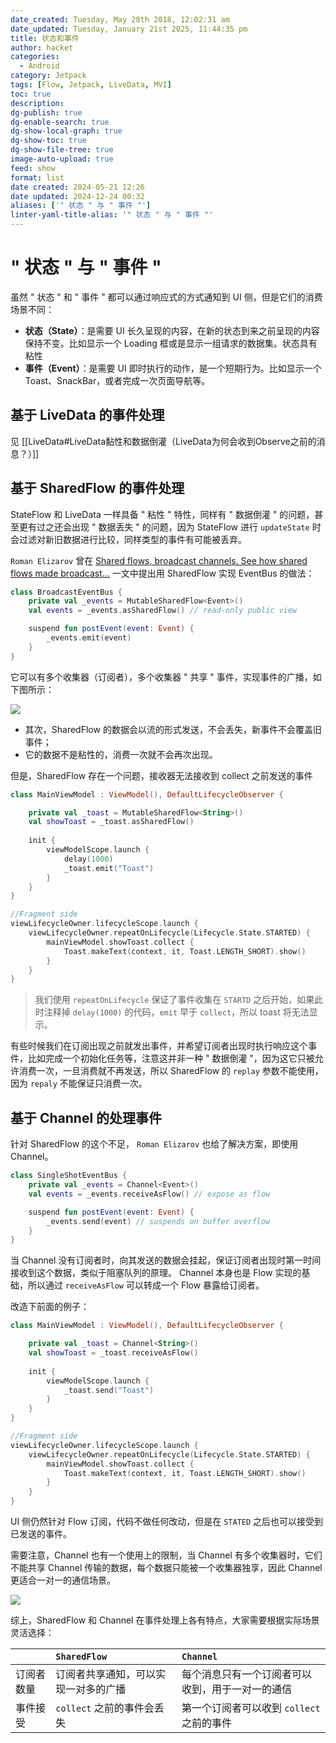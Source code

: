 ```yaml
---
date_created: Tuesday, May 28th 2018, 12:02:31 am
date_updated: Tuesday, January 21st 2025, 11:44:35 pm
title: 状态和事件
author: hacket
categories:
  - Android
category: Jetpack
tags: [Flow, Jetpack, LiveData, MVI]
toc: true
description: 
dg-publish: true
dg-enable-search: true
dg-show-local-graph: true
dg-show-toc: true
dg-show-file-tree: true
image-auto-upload: true
feed: show
format: list
date created: 2024-05-21 12:26
date updated: 2024-12-24 00:32
aliases: ['" 状态 " 与 " 事件 "']
linter-yaml-title-alias: '" 状态 " 与 " 事件 "'
---
```


# " 状态 " 与 " 事件 "

虽然 " 状态 " 和 " 事件 " 都可以通过响应式的方式通知到 UI 侧，但是它们的消费场景不同：

- **状态（State）**：是需要 UI 长久呈现的内容，在新的状态到来之前呈现的内容保持不变。比如显示一个 Loading 框或是显示一组请求的数据集。状态具有粘性
- **事件（Event）**：是需要 UI 即时执行的动作，是一个短期行为。比如显示一个 Toast、SnackBar，或者完成一次页面导航等。

## 基于 LiveData 的事件处理

见 [[LiveData#LiveData黏性和数据倒灌（LiveData为何会收到Observe之前的消息？）]]

## 基于 SharedFlow 的事件处理

StateFlow 和 LiveData 一样具备 " 粘性 " 特性，同样有 " 数据倒灌 " 的问题，甚至更有过之还会出现 " 数据丢失 " 的问题，因为 StateFlow 进行 `updateState` 时会过滤对新旧数据进行比较，同样类型的事件有可能被丢弃。

`Roman Elizarov` 曾在 [Shared flows, broadcast channels. See how shared flows made broadcast…](https://elizarov.medium.com/shared-flows-broadcast-channels-899b675e805c) 一文中提出用 SharedFlow 实现 EventBus 的做法：

```kotlin
class BroadcastEventBus {
    private val _events = MutableSharedFlow<Event>()
    val events = _events.asSharedFlow() // read-only public view

    suspend fun postEvent(event: Event) {
        _events.emit(event) 
    }
}
```

它可以有多个收集器（订阅者），多个收集器 " 共享 " 事件，实现事件的广播，如下图所示：

![](https://miro.medium.com/v2/resize:fit:1400/format:webp/1*GMYcj6j0mN_j2kDDi1WgsQ.png)

- 其次，SharedFlow 的数据会以流的形式发送，不会丢失，新事件不会覆盖旧事件；
- 它的数据不是粘性的，消费一次就不会再次出现。

但是，SharedFlow 存在一个问题，接收器无法接收到 collect 之前发送的事件

```kotlin
class MainViewModel : ViewModel(), DefaultLifecycleObserver {

    private val _toast = MutableSharedFlow<String>()
    val showToast = _toast.asSharedFlow()
    
    init {
        viewModelScope.launch {
            delay(1000)
            _toast.emit("Toast")
        }
    }
}

//Fragment side
viewLifecycleOwner.lifecycleScope.launch {
    viewLifecycleOwner.repeatOnLifecycle(Lifecycle.State.STARTED) {
        mainViewModel.showToast.collect {
            Toast.makeText(context, it, Toast.LENGTH_SHORT).show()
        }
    }
}
```

> 我们使用 `repeatOnLifecycle` 保证了事件收集在 `STARTD` 之后开始，如果此时注释掉 `delay(1000)` 的代码，`emit` 早于 `collect`，所以 toast 将无法显示。

有些时候我们在订阅出现之前就发出事件，并希望订阅者出现时执行响应这个事件，比如完成一个初始化任务等，注意这并非一种 " 数据倒灌 "，因为这它只被允许消费一次，一旦消费就不再发送，所以 SharedFlow 的 `replay` 参数不能使用，因为 `repaly` 不能保证只消费一次。

## 基于 Channel 的处理事件

针对 SharedFlow 的这个不足， `Roman Elizarov` 也给了解决方案，即使用 Channel。

```kotlin
class SingleShotEventBus {
    private val _events = Channel<Event>()
    val events = _events.receiveAsFlow() // expose as flow

    suspend fun postEvent(event: Event) {
        _events.send(event) // suspends on buffer overflow
    }
}
```

当 Channel 没有订阅者时，向其发送的数据会挂起，保证订阅者出现时第一时间接收到这个数据，类似于阻塞队列的原理。 Channel 本身也是 Flow 实现的基础，所以通过 `receiveAsFlow` 可以转成一个 Flow 暴露给订阅者。

改造下前面的例子：

```kotlin
class MainViewModel : ViewModel(), DefaultLifecycleObserver {

    private val _toast = Channel<String>()
    val showToast = _toast.receiveAsFlow()
    
    init {
        viewModelScope.launch {
            _toast.send("Toast")
        }
    }
}

//Fragment side
viewLifecycleOwner.lifecycleScope.launch {
    viewLifecycleOwner.repeatOnLifecycle(Lifecycle.State.STARTED) {
        mainViewModel.showToast.collect {
            Toast.makeText(context, it, Toast.LENGTH_SHORT).show()
        }
    }
}
```

UI 侧仍然针对 Flow 订阅，代码不做任何改动，但是在 `STATED` 之后也可以接受到已发送的事件。

需要注意，Channel 也有一个使用上的限制，当 Channel 有多个收集器时，它们不能共享 Channel 传输的数据，每个数据只能被一个收集器独享，因此 Channel 更适合一对一的通信场景。

![](https://miro.medium.com/v2/resize:fit:1400/format:webp/1*AKac-NMxGseAkF_jHZ71lw.png)

综上，SharedFlow 和 Channel 在事件处理上各有特点，大家需要根据实际场景灵活选择：

|       | `SharedFlow`       | `Channel`                  |
| :---- | :----------------- | :------------------------- |
| 订阅者数量 | 订阅者共享通知，可以实现一对多的广播 | 每个消息只有一个订阅者可以收到，用于一对一的通信   |
| 事件接受  | `collect` 之前的事件会丢失  | 第一个订阅者可以收到 `collect` 之前的事件 |
